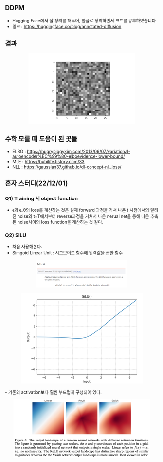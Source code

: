 ## DDPM

- Hugging Face에서 잘 정리를 해두어, 한글로 정리하면서 코드를 공부하였습니다. 
- 링크 : https://huggingface.co/blog/annotated-diffusion


## 결과 
<p align="center">
   <img src='./diffusion 2.gif', alt="diffusion result"  width="350" />
</p>

## 수학 모를 때 도움이 된 곳들
- ELBO : https://hugrypiggykim.com/2018/09/07/variational-autoencoder%EC%99%80-elboevidence-lower-bound/
- MLE : https://bubilife.tistory.com/33
- NLL : https://gaussian37.github.io/dl-concept-nll_loss/

## 혼자 스터디(22/12/01)

### Q1) Training 시 object function
- ϵ과 ϵ_θ의 loss를 계산하는 것은 실제 forward 과정을 거쳐 나온 t 시점에서의 알려진 noise와 t=T에서부터 reverse과정을 거쳐서 나온 nerual net을 통해 나온 추측된 noise사이의 loss function을 계산하는 것 같다.

### Q2) SILU
- 처음 사용해본다.
- Simgoid Linear Unit : 시그모이드 함수에 입력값을 곱한 함수
<p align="center">
   <img src='./DDPM_study/SILU_function.png', alt="SILU_function"  width="300" />
</p> 
<p align="center">
   <img src='./DDPM_study/SILU_IMAGE.png', alt="IMAGE"  width="400" />
</p> 
- 기존의 activation보다 훨씬 부드럽게 구성되어 있다. 
</p> 
<p align="center">
   <img src='./DDPM_study/compare_SILU.png', alt="compare"  width="450" />
</p>

